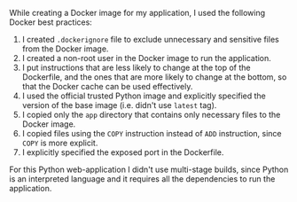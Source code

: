 While creating a Docker image for my application, I used the following Docker best practices:

1. I created `.dockerignore` file to exclude unnecessary and sensitive files from the Docker image.
2. I created a non-root user in the Docker image to run the application.
3. I put instructions that are less likely to change at the top of the Dockerfile, and the ones that are more likely to change at the bottom, so that the Docker cache can be used effectively.
4. I used the official trusted Python image and explicitly specified the version of the base image (i.e. didn't use `latest` tag).
5. I copied only the `app` directory that contains only necessary files to the Docker image.
6. I copied files using the `COPY` instruction instead of `ADD` instruction, since `COPY` is more explicit.
7. I explicitly specified the exposed port in the Dockerfile.

For this Python web-application I didn't use multi-stage builds, since Python is an interpreted language and it requires all the dependencies to run the application. 
